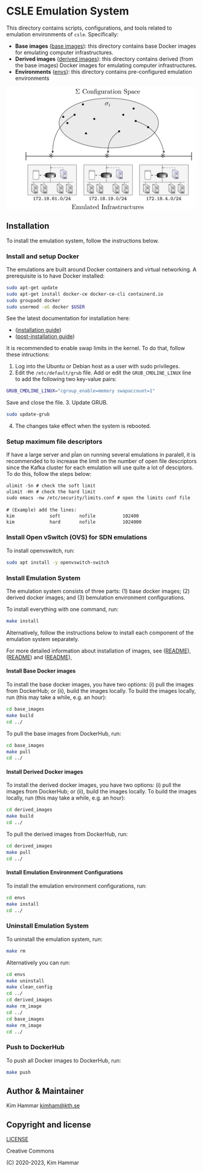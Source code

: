 # CSLE Emulation System

This directory contains scripts, configurations, and tools related to emulation environments of `csle`. Specifically:

- **Base images** ([base images](./base_images)): this directory contains base Docker images for emulating computer infrastructures.
- **Derived images** ([derived images](./derived_images)): this directory contains derived (from the base images) Docker images for emulating computer infrastructures.
- **Environments** ([envs](./envs)): this directory contains pre-configured emulation environments

<p align="center">
<img src="docs/config_space.png" width="600">
</p>

## Installation
To install the emulation system, follow the instructions below.

### Install and setup Docker

The emulations are built around Docker containers and virtual networking. 
A prerequisite is to have Docker installed:

```bash
sudo apt-get update
sudo apt-get install docker-ce docker-ce-cli containerd.io
sudo groupadd docker
sudo usermod -aG docker $USER
```

See the latest documentation for installation here: 

- ([installation guide](https://docs.docker.com/engine/install/ubuntu/))
- ([post-installation guide](https://docs.docker.com/engine/install/linux-postinstall/))

It is recommended to enable swap limits in the kernel. To do that, follow these intructions:
1. Log into the Ubuntu or Debian host as a user with sudo privileges.
2. Edit the `/etc/default/grub` file. Add or edit the `GRUB_CMDLINE_LINUX` line to add the following two key-value pairs:
```bash
GRUB_CMDLINE_LINUX="cgroup_enable=memory swapaccount=1"
```
Save and close the file.
3. Update GRUB.
```bash
sudo update-grub
```
4. The changes take effect when the system is rebooted.

### Setup maximum file descriptors
If have a large server and pĺan on running several emulations in paralell, it is recommended to to increase 
the limit on the number of open file descriptors since the Kafka cluster for each emulation will use quite 
a lot of desciptors. To do this, follow the steps below:
```
ulimit -Sn # check the soft limit
ulimit -Hn # check the hard limit
sudo emacs -nw /etc/security/limits.conf # open the limits conf file

# (Example) add the lines:
kim             soft       nofile          102400
kim             hard       nofile          1024000
```

### Install Open vSwitch (OVS)  for SDN emulations

To install openvswitch, run:
```bash
sudo apt install -y openvswitch-switch
```

### Install Emulation System

The emulation system consists of three parts: (1) base docker images; (2) derived docker images; 
and (3) bemulation environment configurations.

To install everything with one command, run:
```bash
make install
```

Alternatively, follow the instructions below to install each component of the emulation system separately.

For more detailed information about installation of images, see ([README](./base_images/README.MD)),
([README](./derived_images/README.MD)) and ([README](./envs/README.md)),

#### Install Base Docker images

To install the base docker images, you have two options: (i) pull the images from DockerHub; or (ii), build the images locally.
To build the images locally, run (this may take a while, e.g. an hour):
```bash
cd base_images
make build
cd ../
```     
To pull the base images from DockerHub, run:
```bash
cd base_images
make pull
cd ../
```

#### Install Derived Docker images

To install the derived docker images, you have two options: (i) pull the images from DockerHub; or (ii), build the images locally.
To build the images locally, run (this may take a while, e.g. an hour):
```bash
cd derived_images
make build
cd ../
```     
To pull the derived images from DockerHub, run:
```bash
cd derived_images
make pull
cd ../
```

#### Install Emulation Environment Configurations

To install the emulation environment configurations, run: 

```bash
cd envs
make install
cd ../
```

### Uninstall Emulation System

To uninstall the emulation system, run:

```bash
make rm
```
Alternatively you can run:
```bash
cd envs
make uninstall
make clean_config
cd ../
cd derived_images
make rm_image
cd ../
cd base_images
make rm_image
cd ../
```

### Push to DockerHub
To push all Docker images to DockerHub, run:

```bash
make push
```

## Author & Maintainer

Kim Hammar <kimham@kth.se>

## Copyright and license

[LICENSE](../LICENSE.md)

Creative Commons

(C) 2020-2023, Kim Hammar